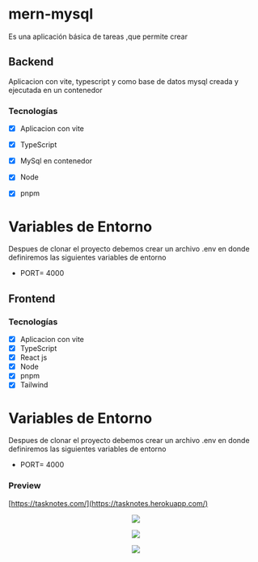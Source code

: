 # mern-mysql
Es una aplicación básica de tareas ,que permite crear  


## Backend
Aplicacion con vite, typescript y como base de datos mysql creada y ejecutada en un contenedor
### Tecnologías

- [x] Aplicacion con vite
- [x] TypeScript
- [x] MySql en contenedor
- [x] Node
- [x] pnpm 


# Variables de Entorno
Despues de clonar el proyecto debemos crear un archivo .env  en donde definiremos las siguientes variables de entorno 
- PORT= 4000

## Frontend

### Tecnologías

- [x] Aplicacion con vite
- [x] TypeScript
- [x] React js
- [x] Node
- [x] pnpm 
- [x] Tailwind

# Variables de Entorno
Despues de clonar el proyecto debemos crear un archivo .env  en donde definiremos las siguientes variables de entorno 
- PORT= 4000

 ### Preview

[https://tasknotes.com/](https://tasknotes.herokuapp.com/)



<p align="center">
    <img src="./src/assets/img/registro.PNG" />
<p/>


<p align="center">
    <img src="./src/assets/img/inicio.PNG" />
<p/>


<p align="center">
    <img src="./src/assets/img/notas.PNG" />
<p/>
